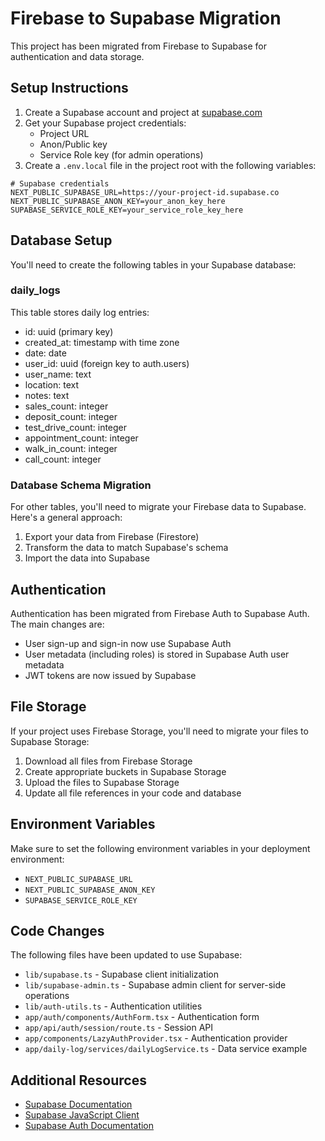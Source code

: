 # Firebase to Supabase Migration

This project has been migrated from Firebase to Supabase for authentication and data storage.

## Setup Instructions

1. Create a Supabase account and project at [supabase.com](https://supabase.com)
2. Get your Supabase project credentials:
   - Project URL
   - Anon/Public key
   - Service Role key (for admin operations)
3. Create a `.env.local` file in the project root with the following variables:

```
# Supabase credentials
NEXT_PUBLIC_SUPABASE_URL=https://your-project-id.supabase.co
NEXT_PUBLIC_SUPABASE_ANON_KEY=your_anon_key_here
SUPABASE_SERVICE_ROLE_KEY=your_service_role_key_here
```

## Database Setup

You'll need to create the following tables in your Supabase database:

### daily_logs

This table stores daily log entries:

- id: uuid (primary key)
- created_at: timestamp with time zone
- date: date
- user_id: uuid (foreign key to auth.users)
- user_name: text
- location: text
- notes: text
- sales_count: integer
- deposit_count: integer
- test_drive_count: integer
- appointment_count: integer
- walk_in_count: integer
- call_count: integer

### Database Schema Migration

For other tables, you'll need to migrate your Firebase data to Supabase. Here's a general approach:

1. Export your data from Firebase (Firestore)
2. Transform the data to match Supabase's schema
3. Import the data into Supabase

## Authentication

Authentication has been migrated from Firebase Auth to Supabase Auth. The main changes are:

- User sign-up and sign-in now use Supabase Auth
- User metadata (including roles) is stored in Supabase Auth user metadata
- JWT tokens are now issued by Supabase

## File Storage

If your project uses Firebase Storage, you'll need to migrate your files to Supabase Storage:

1. Download all files from Firebase Storage
2. Create appropriate buckets in Supabase Storage
3. Upload the files to Supabase Storage
4. Update all file references in your code and database

## Environment Variables

Make sure to set the following environment variables in your deployment environment:

- `NEXT_PUBLIC_SUPABASE_URL`
- `NEXT_PUBLIC_SUPABASE_ANON_KEY`
- `SUPABASE_SERVICE_ROLE_KEY`

## Code Changes

The following files have been updated to use Supabase:

- `lib/supabase.ts` - Supabase client initialization
- `lib/supabase-admin.ts` - Supabase admin client for server-side operations
- `lib/auth-utils.ts` - Authentication utilities
- `app/auth/components/AuthForm.tsx` - Authentication form
- `app/api/auth/session/route.ts` - Session API
- `app/components/LazyAuthProvider.tsx` - Authentication provider
- `app/daily-log/services/dailyLogService.ts` - Data service example

## Additional Resources

- [Supabase Documentation](https://supabase.com/docs)
- [Supabase JavaScript Client](https://supabase.com/docs/reference/javascript/introduction)
- [Supabase Auth Documentation](https://supabase.com/docs/guides/auth)
